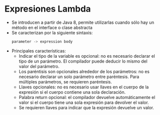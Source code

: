 # Expresiones Lambda
- Se introducen a partir de Java 8, permite utilizarlas cuando sólo hay un método en el interface o clase abstracta
- Se caracterizan por la siguiente sintaxis:
    ```java
    parameter -> expression body
    ```
- Principales características:
    - Indicar el tipo de la variable es opcional: no es necesario declarar el tipo de un parámetro. El compilador puede deducir lo mismo del valor del parámetro.
    - Los paréntisis son opcionales alrededor de los parámetros: no es necesario declarar un solo parámetro entre paréntesis. Para múltiples parámetros, se requieren paréntesis.
    - Llaves opcionales: no es necesario usar llaves en el cuerpo de la expresión si el cuerpo contiene una sola declaración.
    - Palabra return opcional: el compilador devuelve automáticamente el valor si el cuerpo tiene una sola expresión para devolver el valor. 
    - Se requieren llaves para indicar que la expresión devuelve un valor.


